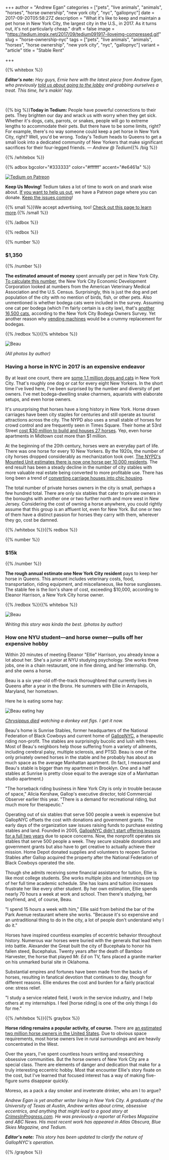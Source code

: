 +++
author = "Andrew Egan"
categories = ["pets", "live animals", "animals", "horses", "horse ownership", "new york city", "nyc", "gallopnyc"]
date = 2017-09-20T05:58:27Z
description = "What it's like to keep and maintain a pet horse in New York City, the largest city in the U.S., in 2017. As it turns out, it's not particularly cheap."
draft = false
image = "https://tedium.imgix.net/2017/09/tedium091917-iloveimg-compressed.gif"
slug = "horse-ownership-nyc"
tags = ["pets", "live animals", "animals", "horses", "horse ownership", "new york city", "nyc", "gallopnyc"]
variant = "article"
title = "Stable Rent"

+++

{{% whitebox %}}

_**Editor's note:** Hey guys, Ernie here with the latest piece from Andrew Egan, who previously [told us about going to the lobby](http://tedium.co/2017/08/15/lets-all-go-lobby-movie-snipe-advertising/) and grabbing ourselves a treat. This time, he's makin' hay._

&nbsp;

{{% big %}}**Today in Tedium:** People have powerful connections to their pets. They brighten our day and wrack us with worry when they get sick. Whether it's dogs, cats, parrots, or snakes, people will go to extreme lengths to accommodate their pets. But there have to be some limits, right? For example, there's no way someone could keep a pet horse in New York City, right? Well, you'd be wrong. Today's Tedium heads to Queens to get a small look into a dedicated community of New Yorkers that make significant sacrifices for their four-legged friends. *— Andrew @ Tedium*{{% /big %}}

{{% /whitebox %}}

{{% adbox bgcolor="#333333" color="#ffffff" accent="#e6461a" %}}

[![Tedium on Patreon](https://res.cloudinary.com/tedium/image/upload/v1473127641/bde5tucjsc1ydroqyynd.png)](https://www.patreon.com/tedium)

**Keep Us Moving!** Tedium takes a lot of time to work on and snark wise about. [If you want to help us out](https://www.patreon.com/tedium), we have a Patreon page where you can donate. [Keep the issues coming](https://www.patreon.com/tedium)!

{{% small %}}We accept advertising, too! <a href="http://tedium.co/advertising/">Check out this page to learn more</a>.{{% /small %}}

{{% /adbox %}}

{{% redbox %}}

{{% number %}}
### $1,350
{{% /number %}}

**The estimated amount of money** spent annually per pet in New York City. [To calculate this number](https://www.nycedc.com/blog-entry/new-york-city-s-pet-population), the New York City Economic Development Corporation looked at numbers from the American Veterinary Medical Association and the U.S. Census. Surprisingly, this is just the dog and pet population of the city with no mention of birds, fish, or other pets. Also unmentioned is whether bodega cats were included in the survey. Assuming one cat per bodega (which I'm fairly certain is a city law), that's [another 16,500 cats](http://www.newgeography.com/files/Bodegas%20Survery%20%20Results.pdf), according to the New York City Bodega Owners Survey. Yet another reason why [vending machines](https://www.fastcompany.com/40466047/two-ex-googlers-want-to-make-bodegas-and-mom-and-pop-corner-stores-obsolete) would be a crummy replacement for bodegas. 

{{% /redbox %}}{{% whitebox %}}

![Beau](https://tedium.imgix.net/2017/09/0918_horse2.jpg)

_(All photos by author)_

### Having a horse in NYC in 2017 is an expensive endeavor

By at least one count, there are [some 1.1 million dogs and cats](https://www.nycedc.com/blog-entry/new-york-city-s-pet-population) in New York City. That's roughly one dog or cat for every eight New Yorkers. In the short time I've lived here, I've been surprised by the number and diversity of pet owners. I've met bodega-dwelling snake charmers, aquarists with elaborate setups, and even horse owners.

It's unsurprising that horses have a long history in New York. Horse drawn carriages have been city staples for centuries and still operate as tourist attractions across the city. The NYPD also uses a small stable of horses for crowd control and are frequently seen in Times Square. Their home at 53rd Street [cost $30 million to build and houses 27 horses](https://ny.curbed.com/2017/6/1/15721774/nypd-mounted-unit-stables-mercedes-house). Yep, even horse apartments in Midtown cost more than $1 million.

At the beginning of the 20th century, horses were an everyday part of life. There was one horse for every 10 New Yorkers. By the 1920s, the number of city horses dropped considerably as mechanization took over. [The NYPD's Mounted Unit estimates there is now one horse per 10,000 residents](https://commercialobserver.com/2017/03/stables-situation-what-of-the-citys-rapidly-disappearing-horse-stables/). The end result has been a steady decline in the number of city stables with more valuable real estate being converted to more profitable use. There has long been a trend of [converting carriage houses into chic housing](https://www.architecturaldigest.com/story/spectacular-and-historic-new-york-city-carriage-houses).

The total number of private horses owners in the city is small, perhaps a few hundred total. There are only six stables that cater to private owners in the boroughs with another one or two further north and more west in New Jersey. Considering the cost of owning a horse anywhere, you could rightly assume that this group is an affluent lot, even for New York. But one or two of them have a distinct passion for horses they carry with them, wherever they go, cost be damned.

{{% /whitebox %}}{{% redbox %}}

{{% number %}}
### $15k
{{% /number %}}

**The rough annual estimate one New York City resident** pays to keep her horse in Queens. This amount includes veterinary costs, food, transportation, riding equipment, and miscellaneous, like horse sunglasses. The stable fee is the lion's share of cost, exceeding $10,000, according to Eleanor Harrison, a New York City horse owner.

{{% /redbox %}}{{% whitebox %}}

![Beau](https://tedium.imgix.net/2017/09/0918_horse1.jpg)

_Writing this story was kinda the best. (photos by author)_

### How one NYU student—and horse owner—pulls off her expensive hobby

Within 20 minutes of meeting Eleanor "Ellie" Harrison, you already know a lot about her. She's a junior at NYU studying psychology. She works three jobs, one in a chain restaurant, one in fine dining, and her internship. Oh, and she owns a horse. 

Beau is a six year-old off-the-track thoroughbred that currently lives in Queens after a year in the Bronx. He summers with Ellie in Annapolis, Maryland, her hometown. 

Here he is eating some hay:


![Beau eating hay](https://tedium.imgix.net/2017/09/0918_horse3.jpg)

_[Chrysippus died](https://en.wikipedia.org/wiki/Chrysippus#Life) watching a donkey eat figs. I get it now._

Beau's home is Sunrise Stables, former headquarters of the National Federation of Black Cowboys and current home of [GallopNYC](http://gallopnyc.org/), a therapeutic riding non-profit. The stables are surprisingly bucolic and lush with trees. Most of Beau's neighbors help those suffering from a variety of ailments, including cerebral palsy, multiple sclerosis, and PTSD. Beau is one of the only privately owned horses in the stable and he probably has about as much space as the average Manhattan apartment. (In fact, I measured and Beau's stable is bigger than my apartment in Brooklyn. One and a half stables at Sunrise is pretty close equal to the average size of a Manhattan studio apartment.)

"The horseback riding business in New York City is only in trouble because of space," Alicia Kershaw, Gallop's executive director, told Commercial Observer earlier this year. "There is a demand for recreational riding, but much more for therapeutic."

Operating out of six stables that serve 500 people a week is expensive but GallopNYC offsets the cost with donations and government grants. The early days of the organization saw issues raising funds to purchase existing stables and land. Founded in 2005, [GallopNYC didn't start offering lessons for a full two years](http://gallopnyc.org/gallopnyc-in-untacked-magazine/) due to space concerns. Now, the nonprofit operates six stables that serve 500 people a week. They secure sizeable donations and government grants but also have to get creative to actually achieve their mission. Home Depot donated supplies and volunteers to reopen Sunrise Stables after Gallop acquired the property after the National Federation of Black Cowboys operated the site.

Though she admits receiving some financial assistance for tuition, Ellie is like most college students. She works multiple jobs and internships on top of her full time academic schedule. She has loans and tuition increases frustrate her like every other student. By her own estimation, Ellie spends nearly 70 hours a week at work and school. Then there's studying, her boyfriend, and, of course, Beau. 

"I spend 15 hours a week with him," Ellie said from behind the bar of the Park Avenue restaurant where she works. "Because it's so expensive and an untraditional thing to do in the city, a lot of people don't understand why I do it."

Horses have inspired countless examples of eccentric behavior throughout history. Numerous war horses were buried with the generals that lead them into battle. Alexander the Great built the city of Bucephala to honor his fallen steed, Bucephalus. Twenty years after the death of Bamboo Harvester, the horse that played *Mr. Ed* on TV, fans placed a granite marker on his unmarked burial site in Oklahoma. 

Substantial empires and fortunes have been made from the backs of horses, resulting in fanatical devotion that continues to day, though for different reasons. Ellie endures the cost and burden for a fairly practical one: stress relief. 

"I study a service related field, I work in the service industry, and I help others at my internships. I feel [horse riding] is one of the only things I do for me."

{{% /whitebox %}}{{% graybox %}}

**Horse riding remains a popular activity, of course.** There are [an estimated two million horse owners in the United States](http://www.humanesociety.org/assets/pdfs/hsp/soaiv_07_ch10.pdf). Due to obvious space requirements, most horse owners live in rural surroundings and are heavily concentrated in the West. 

Over the years, I've spent countless hours writing and researching obsessive communities. But the horse owners of New York City are a special class. There are elements of danger and dedication that make for a truly interesting eccentric hobby. Most that encounter Ellie's story fixate on the cost, but I've learned that focused interest has a way of making five-figure sums disappear quickly.

Moreso, as a pack a day smoker and inveterate drinker, who am I to argue?

_Andrew Egan is yet another writer living in New York City. A graduate of the University of Texas at Austin, Andrew writes about crime, obsessive eccentrics, and anything that might lead to a good story at [CrimesInProgress.com](http://crimesinprogress.com). He was previously a reporter at Forbes Magazine and ABC News. His most recent work has appeared in Atlas Obscura, Blue Skies Magazine, and Tedium._

_**Editor's note:** This story has been updated to clarify the nature of GallopNYC's operation._

{{% /graybox %}}